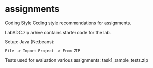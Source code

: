 # assignments


Coding Style
Coding style recommendations for assignments.


LabADC.zip arhive contains starter code for the lab.

Setup:
Java (Netbeans):

    File -> Import Project -> From ZIP


Tests used for evaluation various assignments:
task1_sample_tests.zip
